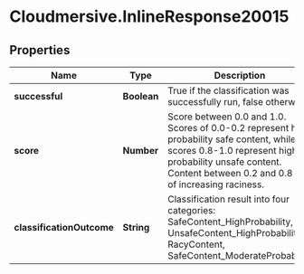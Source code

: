 # Cloudmersive.InlineResponse20015

## Properties
Name | Type | Description | Notes
------------ | ------------- | ------------- | -------------
**successful** | **Boolean** | True if the classification was successfully run, false otherwise | [optional] 
**score** | **Number** | Score between 0.0 and 1.0.  Scores of 0.0-0.2 represent high probability safe content, while scores 0.8-1.0 represent high probability unsafe content.  Content between 0.2 and 0.8 is of increasing raciness. | [optional] 
**classificationOutcome** | **String** | Classification result into four categories: SafeContent_HighProbability, UnsafeContent_HighProbability, RacyContent, SafeContent_ModerateProbability | [optional] 


